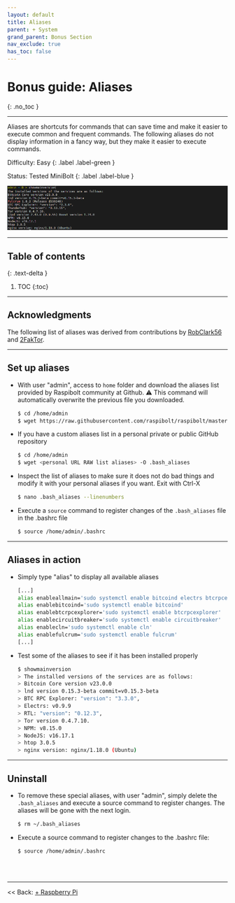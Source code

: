 ```yaml
---
layout: default
title: Aliases
parent: + System
grand_parent: Bonus Section
nav_exclude: true
has_toc: false
---
```

<!-- markdownlint-disable MD014 MD022 MD025 MD033 MD040 -->

# Bonus guide: Aliases

{: .no_toc }

---

Aliases are shortcuts for commands that can save time and make it easier to execute common and frequent commands. The following aliases do not display information in a fancy way, but they make it easier to execute commands.

Difficulty: Easy
{: .label .label-green }

Status: Tested MiniBolt
{: .label .label-blue }

![alias](../../../images/aliases-demo.png)

---

## Table of contents
{: .text-delta }

1. TOC
{:toc}

---

## Acknowledgments

The following list of aliases was derived from contributions by [RobClark56](https://github.com/robclark56) and [2FakTor](https://github.com/twofaktor).

---

## Set up aliases

* With user "admin", access to `home` folder and download the aliases list provided by Raspibolt community at Github. ⚠️ This command will automatically overwrite the previous file you downloaded.

  ```sh
  $ cd /home/admin
  $ wget https://raw.githubusercontent.com/raspibolt/raspibolt/master/resources/.bash_aliases -O .bash_aliases
  ```

* If you have a custom aliases list in a personal private or public GitHub repository

  ```sh
  $ cd /home/admin
  $ wget <personal URL RAW list aliases> -O .bash_aliases
  ```

* Inspect the list of aliases to make sure it does not do bad things and modify it with your personal aliases if you want. Exit with Ctrl-X

  ```sh
  $ nano .bash_aliases --linenumbers
  ```

* Execute a `source` command to register changes of the `.bash_aliases` file in the .bashrc file

  ```sh
  $ source /home/admin/.bashrc
  ```

---

## Aliases in action

* Simply type "alias" to display all available aliases

  ```sh
  [...]
  alias enableallmain='sudo systemctl enable bitcoind electrs btcrpcexplorer lnd rtl scb-backup'
  alias enablebitcoind='sudo systemctl enable bitcoind'
  alias enablebtcrpcexplorer='sudo systemctl enable btcrpcexplorer'
  alias enablecircuitbreaker='sudo systemctl enable circuitbreaker'
  alias enablecln='sudo systemctl enable cln'
  alias enablefulcrum='sudo systemctl enable fulcrum'
  [...]
  ```

* Test some of the aliases to see if it has been installed properly

  ```sh
  $ showmainversion
  > The installed versions of the services are as follows:
  > Bitcoin Core version v23.0.0
  > lnd version 0.15.3-beta commit=v0.15.3-beta
  > BTC RPC Explorer: "version": "3.3.0",
  > Electrs: v0.9.9
  > RTL: "version": "0.12.3",
  > Tor version 0.4.7.10.
  > NPM: v8.15.0
  > NodeJS: v16.17.1
  > htop 3.0.5
  > nginx version: nginx/1.18.0 (Ubuntu)
  ```

---

## Uninstall

* To remove these special aliases, with user "admin", simply delete the `.bash_aliases` and execute a source command to register changes. The aliases will be gone with the next login.

  ```sh
  $ rm ~/.bash_aliases
  ```

* Execute a source command to register changes to the .bashrc file:

  ```sh
  $ source /home/admin/.bashrc 
  ```

<br /><br />

---

<< Back: [+ Raspberry Pi](index.md)
